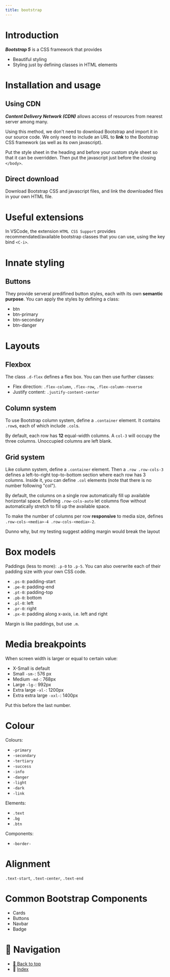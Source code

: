 ```yaml
---
title: bootstrap
---
```


# Introduction

**_Bootstrap 5_** is a CSS framework that provides

-   Beautiful styling
-   Styling just by defining classes in HTML elements

# Installation and usage

## Using CDN

**_Content Delivery Network (CDN)_** allows access of resources from nearest
server among many.

Using this method, we don't need to download Bootstrap and import it in our
source code. We only need to include an URL to **link** to the Bootstrap CSS
framework (as well as its own javascript).

Put the style sheet in the heading and before your custom style sheet so that it
can be overridden. Then put the javascript just before the closing `</body>`.

## Direct download

Download Bootstrap CSS and javascript files, and link the downloaded files in
your own HTML file.

# Useful extensions

In VSCode, the extension `HTML CSS Support` provides recommendated/available
bootstrap classes that you can use, using the key bind `<C-i>`.

# Innate styling

## Buttons

They provide serveral predifined button styles, each with its own **semantic
purpose**. You can apply the styles by defining a class:

-   btn
-   btn-primary
-   btn-secondary
-   btn-danger

# Layouts

## Flexbox

The class `.d-flex` defines a flex box. You can then use further classes:

-   Flex direction: `.flex-column`, `.flex-row`, `.flex-column-reverse`
-   Justify content: `.justify-content-center`

## Column system

To use Bootstrap column system, define a `.container` element. It contains
`.row`s, each of which include `.col`s.

By default, each row has **12** equal-width columns. A `col-3` will occupy the
three columns. Unoccupied columns are left blank.

## Grid system

Like column system, define a `.container` element. Then a `.row .row-cols-3`
defines a left-to-right top-to-bottom section where each row has 3 columns.
Inside it, you can define `.col` elements (note that there is no number
following "col").

By default, the columns on a single row automatically fill up available
horizontal space. Defining `.row-cols-auto` let columns flow without
automatically stretch to fill up the available space.

To make the number of columns per row **responsive** to media size, defines
`.row-cols-<media>-4 .row-cols-<media>-2`.

Dunno why, but my testing suggest adding margin would break the layout

# Box models

Paddings (less to more): `.p-0` to `.p-5`. You can also overwrite each of their
padding size with your own CSS code.

-   `.ps-0`: padding-start
-   `.pe-0`: padding-end
-   `.pt-0`: padding-top
-   `.pb-0`: bottom
-   `.pl-0`: left
-   `.pr-0`: right
-   `.px-0`: padding along x-axis, i.e. left and right

Margin is like paddings, but use `.m`.

# Media breakpoints

When screen width is larger or equal to certain value:

-   X-Small is default
-   Small `-sm-`: 576 px
-   Medium `-md-`: 768px
-   Large `-lg-`: 992px
-   Extra large `-xl-`: 1200px
-   Extra extra large `-xxl-`: 1400px

Put this before the last number.

# Colour

Colours:

-   `-primary`
-   `-secondary`
-   `-tertiary`
-   `-success`
-   `-info`
-   `-danger`
-   `-light`
-   `-dark`
-   `-link`

Elements:

-   `.text`
-   `.bg`
-   `.btn`

Components:

-   `-border-`

# Alignment

`.text-start`, `.text-center`, `.text-end`

# Common Bootstrap Components

-   Cards
-   Buttons
-   Navbar
-   Badge

# 🧭 Navigation

-   [🔼 Back to top](#)
-   📑 [Index](../../index.md)
